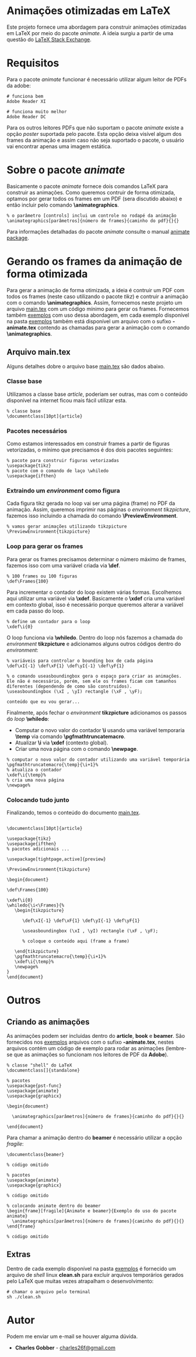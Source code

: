 # Animações otimizadas em LaTeX

Este projeto fornece uma abordagem para construir animações otimizadas em LaTeX por meio do pacote *animate*. A ideia surgiu a partir de uma questão do [LaTeX Stack Exchange](https://tex.stackexchange.com/questions/39001/tikz-externalize-pgfplots-and-animate).

# Requisitos

Para o pacote *animate* funcionar é necessário utilizar algum leitor de PDFs da adobe:

```
# funciona bem
Adobe Reader XI

# funciona muito melhor
Adobe Reader DC
```

Para os outros leitores PDFs que não suportam o pacote *animate* existe a opção *poster* suportada pelo pacote. Esta opção deixa visível algum dos frames da animação e assim caso não seja suportado o pacote, o usuário vai encontrar apenas uma imagem estática.

# Sobre o pacote *animate*

Basicamente o pacote *animate* fornece dois comandos LaTeX para construir as animações. Como queremos contruir de forma otimizada, optamos por gerar todos os frames em um PDF (sera discutido abaixo) e então incluir pelo comando **\animategraphics**.

```
% o parâmetro [controls] inclui um controle no rodapé da animação
\animategraphics[parâmetros]{número de frames}{caminho do pdf}{}{}	
```

Para informações detalhadas do pacote *animate* consulte o manual [animate package](http://ctan.unsw.edu.au/macros/latex/contrib/animate/animate.pdf).

# Gerando os frames da animação de forma otimizada

Para gerar a animação de forma otimizada, a ideia é contruir um PDF com todos os frames (neste caso utilizando o pacote *tikz*) e contruir a animação com o comando **\animategraphics**. Assim, fornecemos neste projeto um arquivo [main.tex](https://github.com/gobber/latex-optimized-animations/blob/master/main.tex) com um código mínimo para gerar os frames. Fornecemos também [exemplos](https://github.com/gobber/latex-optimized-animations/tree/master/examples) com uso dessa abordagem, em cada exemplo disponível na pasta [exemplos](https://github.com/gobber/latex-optimized-animations/tree/master/examples) também está disponível um arquivo com o sufixo **-animate.tex** contendo as chamadas para gerar a animação com o comando **\animategraphics**.

## Arquivo main.tex

Alguns detalhes dobre o arquivo base [main.tex](https://github.com/gobber/latex-optimized-animations/blob/master/main.tex) são dados abaixo.

### Classe base

Utilizamos a classe base *article*, poderiam ser outras, mas com o conteúdo disponível na internet ficou mais fácil utilizar esta.

```
% classe base
\documentclass[10pt]{article}
```

### Pacotes necessários

Como estamos interessados em construir frames a partir de figuras vetorizadas, o mínimo que precisamos é dos dois pacotes seguintes:
```
% pacote para construir figuras vetorizadas
\usepackage{tikz}
% pacote com o comando de laço \whiledo
\usepackage{ifthen}
```

### Extraindo um *environment* como figura

Cada figura tikz gerada no loop vai ser uma página (frame) no PDF da animação. Assim, queremos imprimir nas páginas o *environment* *tikzpicture*, fazemos isso incluindo a chamada do comando **\PreviewEnvironment**.

```
% vamos gerar animações utilizando tikzpicture
\PreviewEnvironment{tikzpicture}
```

### Loop para gerar os frames

Para gerar os frames precisamos determinar o número máximo de frames, fazemos isso com uma variável criada via **\def**.

```
% 100 frames ou 100 figuras
\def\Frames{100}
```

Para incrementar o contador do loop existem várias formas. Escolhemos aqui utilizar uma variável via **\xdef**. Basicamente o **\xdef** cria uma variável em contexto global, isso é necessário porque queremos alterar a variável em cada passo do loop.

```
% define um contador para o loop
\xdef\i{0}
```

O loop funciona via **\whiledo**. Dentro do loop nós fazemos a chamada do *environment* **tikzpicture** e adicionamos alguns outros códigos dentro do *environment*:

```
% variáveis para controlar o bounding box de cada página
\def\xI{-1} \def\xF{1} \def\yI{-1} \def\yF{1}

% o comando useasboundingbox gera o espaço para criar as animações. Ele não é necessário, porém, sem ele os frames ficam com tamanhos diferentes (dependendo de como são construidos).
\useasboundingbox (\xI , \yI) rectangle (\xF , \yF);

conteúdo que eu vou gerar...
```

Finalmente, após fechar o *environment* **tikzpicture** adicionamos os passos do *loop* **\whiledo**: 

* Computar o novo valor do contador **\i** usando uma variável temporaria **\temp** via comando **\pgfmathtruncatemacro**. 
* Atualizar **\i** via **\xdef** (contexto global).
* Criar uma nova página com o comando **\newpage**.

```
% computar o novo valor do contador utilizando uma variável temporária
\pgfmathtruncatemacro{\temp}{\i+1}%
% atualiza o contador
\xdef\i{\temp}%
% cria uma nova página
\newpage% 
```

### Colocando tudo junto

Finalizando, temos o conteúdo do documento [main.tex](https://github.com/gobber/latex-optimized-animations/blob/master/main.tex).

```

\documentclass[10pt]{article}

\usepackage{tikz}
\usepackage{ifthen}
% pacotes adicionais ...

\usepackage[tightpage,active]{preview}

\PreviewEnvironment{tikzpicture}

\begin{document}

\def\Frames{100}

\xdef\i{0}
\whiledo{\i<\Frames}{%
   \begin{tikzpicture}
		
      \def\xI{-1} \def\xF{1} \def\yI{-1} \def\yF{1}
		
      \useasboundingbox (\xI , \yI) rectangle (\xF , \yF);

      % coloque o conteúdo aqui (frame a frame)
	
   \end{tikzpicture}
   \pgfmathtruncatemacro{\temp}{\i+1}%
   \xdef\i{\temp}%
   \newpage%
}
\end{document}
```

# Outros

## Criando as animações

As animações podem ser incluidas dentro do **article**, **book** e **beamer**. São fornecidos nos [exemplos](https://github.com/gobber/latex-optimized-animations/tree/master/examples) arquivos com o sufixo **-animate.tex**, nestes arquivos contém um código de exemplo para rodar as animações (lembre-se que as animações so funcionam nos leitores de PDF da **Adobe**).

```
% classe "shell" do LaTeX
\documentclass[]{standalone}

% pacotes
\usepackage{pst-func}
\usepackage{animate}
\usepackage{graphicx}

\begin{document}
	
  \animategraphics[parâmetros]{número de frames}{caminho do pdf}{}{}	
	
\end{document}
```

Para chamar a animação dentro do **beamer** é necessário utilizar a opção *fragile*:

```
\documentclass{beamer}

% código omitido

% pacotes
\usepackage{animate}
\usepackage{graphicx}

% código omitido

% colocando animate dentro do beamer
\begin{frame}[fragile]{Animate e beamer}{Exemplo do uso do pacote animate}
  \animategraphics[parâmetros]{número de frames}{caminho do pdf}{}{}
\end{frame}

% código omitido
```
## Extras

Dentro de cada exemplo disponível na pasta [exemplos](https://github.com/gobber/latex-optimized-animations/tree/master/examples) é fornecido um arquivo de *shell* linux **clean.sh** para excluir arquivos temporários gerados pelo LaTeX que muitas vezes atrapalham o desenvolvimento:

```
# chamar o arquivo pelo terminal
sh ./clean.sh
```

# Autor

Podem me enviar um e-mail se houver alguma dúvida.

* **Charles Gobber** - charles26f@gmail.com
